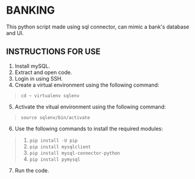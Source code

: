 # **BANKING**
This python script made using sql connector, can mimic a bank's database and UI.

## **INSTRUCTIONS FOR USE**
1. Install mySQL.
2. Extract and open code.
3. Login in using SSH.
4. Create a virtual environment using the following command:
> `cd ~
 virtualenv sqlenv` 
5. Activate the vitual environment using the following command:
> `source sqlenv/bin/activate`
6. Use the following commands to install the required modules:
> 1. `pip install -U pip`
> 2. `pip install mysqlclient`
> 3. `pip install mysql-connector-python`
> 4. `pip install pymysql`
7. Run the code.
